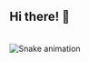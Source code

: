 <h2 align="left">Hi there! 👋</h2>


<br clear="both">

<img src="https://raw.githubusercontent.com/maurodesouza/maurodesouza/output/snake.svg" alt="Snake animation" />

###

